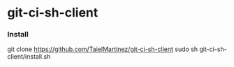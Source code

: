 # git-ci-sh-client

### Install
git clone https://github.com/TaielMartinez/git-ci-sh-client
sudo sh git-ci-sh-client/install.sh
